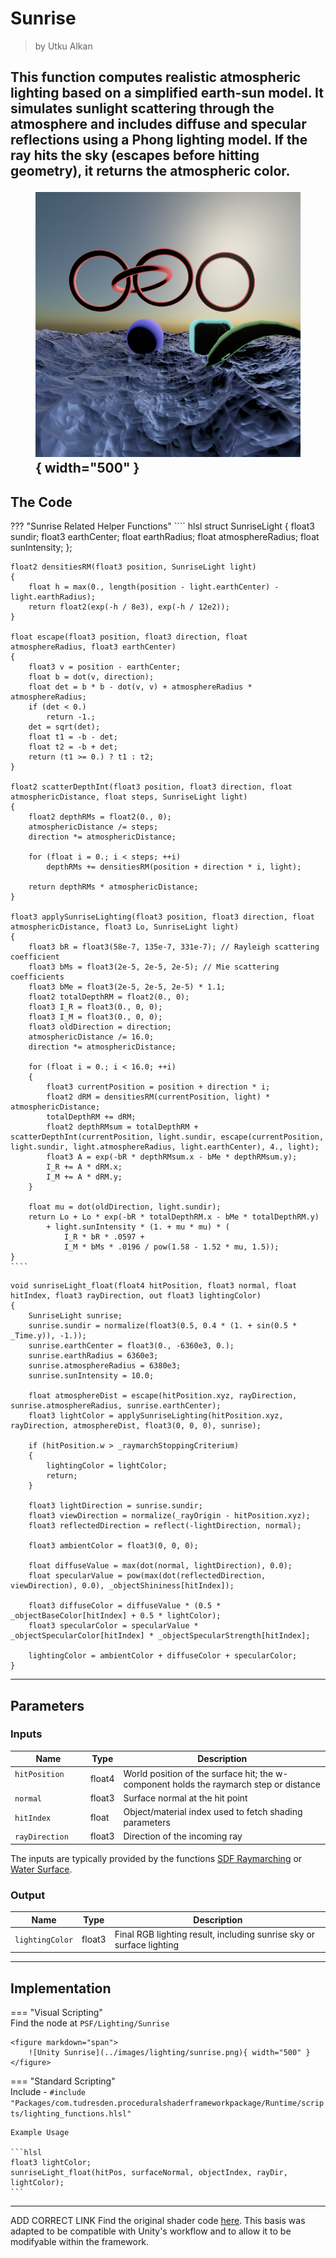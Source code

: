 <div class="container">
    <h1 class="main-heading">Sunrise</h1>
    <blockquote class="author">by Utku Alkan</blockquote>
</div>

This function computes realistic atmospheric lighting based on a simplified earth-sun model. It simulates sunlight scattering through the atmosphere and includes diffuse and specular reflections using a Phong lighting model. If the ray hits the sky (escapes before hitting geometry), it returns the atmospheric color.
    <figure markdown="span">
        ![Unity Point Light](../images/lighting/examples/sunriseLight.png){ width="500" }
    </figure>
---

## The Code

??? "Sunrise Related Helper Functions"
    ```` hlsl
    struct SunriseLight
    {
        float3 sundir;
        float3 earthCenter;
        float earthRadius;
        float atmosphereRadius;
        float sunIntensity;
    };

    float2 densitiesRM(float3 position, SunriseLight light)
    {
        float h = max(0., length(position - light.earthCenter) - light.earthRadius);
        return float2(exp(-h / 8e3), exp(-h / 12e2));
    }

    float escape(float3 position, float3 direction, float atmosphereRadius, float3 earthCenter)
    {
        float3 v = position - earthCenter;
        float b = dot(v, direction);
        float det = b * b - dot(v, v) + atmosphereRadius * atmosphereRadius;
        if (det < 0.)
            return -1.;
        det = sqrt(det);
        float t1 = -b - det;
        float t2 = -b + det;
        return (t1 >= 0.) ? t1 : t2;
    }

    float2 scatterDepthInt(float3 position, float3 direction, float atmosphericDistance, float steps, SunriseLight light)
    {
        float2 depthRMs = float2(0., 0);
        atmosphericDistance /= steps;
        direction *= atmosphericDistance;

        for (float i = 0.; i < steps; ++i)
            depthRMs += densitiesRM(position + direction * i, light);

        return depthRMs * atmosphericDistance;
    }

    float3 applySunriseLighting(float3 position, float3 direction, float atmosphericDistance, float3 Lo, SunriseLight light)
    {
        float3 bR = float3(58e-7, 135e-7, 331e-7); // Rayleigh scattering coefficient
        float3 bMs = float3(2e-5, 2e-5, 2e-5); // Mie scattering coefficients
        float3 bMe = float3(2e-5, 2e-5, 2e-5) * 1.1;
        float2 totalDepthRM = float2(0., 0);
        float3 I_R = float3(0., 0, 0);
        float3 I_M = float3(0., 0, 0);
        float3 oldDirection = direction;
        atmosphericDistance /= 16.0;
        direction *= atmosphericDistance;

        for (float i = 0.; i < 16.0; ++i)
        {
            float3 currentPosition = position + direction * i;
            float2 dRM = densitiesRM(currentPosition, light) * atmosphericDistance;
            totalDepthRM += dRM;
            float2 depthRMsum = totalDepthRM + scatterDepthInt(currentPosition, light.sundir, escape(currentPosition, light.sundir, light.atmosphereRadius, light.earthCenter), 4., light);
            float3 A = exp(-bR * depthRMsum.x - bMe * depthRMsum.y);
            I_R += A * dRM.x;
            I_M += A * dRM.y;
        }

        float mu = dot(oldDirection, light.sundir);
        return Lo + Lo * exp(-bR * totalDepthRM.x - bMe * totalDepthRM.y)
            + light.sunIntensity * (1. + mu * mu) * (
                I_R * bR * .0597 +
                I_M * bMs * .0196 / pow(1.58 - 1.52 * mu, 1.5));
    }
    ````

```hlsl
void sunriseLight_float(float4 hitPosition, float3 normal, float hitIndex, float3 rayDirection, out float3 lightingColor)
{ 
    SunriseLight sunrise;
    sunrise.sundir = normalize(float3(0.5, 0.4 * (1. + sin(0.5 * _Time.y)), -1.));
    sunrise.earthCenter = float3(0., -6360e3, 0.);
    sunrise.earthRadius = 6360e3;
    sunrise.atmosphereRadius = 6380e3;
    sunrise.sunIntensity = 10.0;
    
    float atmosphereDist = escape(hitPosition.xyz, rayDirection, sunrise.atmosphereRadius, sunrise.earthCenter);
    float3 lightColor = applySunriseLighting(hitPosition.xyz, rayDirection, atmosphereDist, float3(0, 0, 0), sunrise);
        
    if (hitPosition.w > _raymarchStoppingCriterium)
    {
        lightingColor = lightColor;
        return;
    }
        
    float3 lightDirection = sunrise.sundir;
    float3 viewDirection = normalize(_rayOrigin - hitPosition.xyz);
    float3 reflectedDirection = reflect(-lightDirection, normal);
    
    float3 ambientColor = float3(0, 0, 0);

    float diffuseValue = max(dot(normal, lightDirection), 0.0);
    float specularValue = pow(max(dot(reflectedDirection, viewDirection), 0.0), _objectShininess[hitIndex]);
    
    float3 diffuseColor = diffuseValue * (0.5 * _objectBaseColor[hitIndex] + 0.5 * lightColor);
    float3 specularColor = specularValue * _objectSpecularColor[hitIndex] * _objectSpecularStrength[hitIndex];
        
    lightingColor = ambientColor + diffuseColor + specularColor;
}
```

---

## Parameters

### Inputs

| Name           | Type     | Description |
|----------------|----------|-------------|
| `hitPosition`  <img width=50/> | float4   | World position of the surface hit; the w-component holds the raymarch step or distance |
| `normal`       | float3   | Surface normal at the hit point |
| `hitIndex`     | float    | Object/material index used to fetch shading parameters |
| `rayDirection` | float3   | Direction of the incoming ray |

The inputs are typically provided by the functions [SDF Raymarching](../sdfs/raymarching.md) or [Water Surface](../water/waterSurface.md).

### Output
| Name            | Type     | Description |
|-----------------|----------|-------------|
| `lightingColor`   | float3   | Final RGB lighting result, including sunrise sky or surface lighting |

---

## Implementation

=== "Visual Scripting"  
    Find the node at ```PSF/Lighting/Sunrise```

    <figure markdown="span">
        ![Unity Sunrise](../images/lighting/sunrise.png){ width="500" }
    </figure>

=== "Standard Scripting"  
    Include - ```#include "Packages/com.tudresden.proceduralshaderframeworkpackage/Runtime/scripts/lighting_functions.hlsl"```

    Example Usage

    ```hlsl
    float3 lightColor;
    sunriseLight_float(hitPos, surfaceNormal, objectIndex, rayDir, lightColor);
    ```
---

ADD CORRECT LINK
Find the original shader code [here](../../../shaders/lighting/lighting_functions.md). This basis was adapted to be compatible with Unity's workflow and to allow it to be modifyable within the framework.